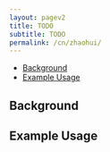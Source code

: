```yaml
---
layout: pagev2
title: TODO
subtitle: TODO
permalink: /cn/zhaohui/
---
```

- [Background](#background)
- [Example Usage](#example-usage)

## Background

## Example Usage

